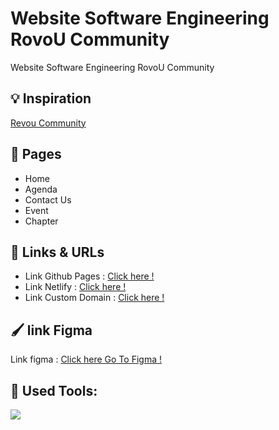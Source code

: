 # Website Software Engineering RovoU Community

Website Software Engineering RovoU Community

## :bulb: Inspiration

[Revou Community](https://revou.co/community)

## :page_facing_up: Pages

- Home
- Agenda
- Contact Us
- Event
- Chapter

## :link: Links & URLs

- Link Github Pages : [Click here !](https://revou-fsse-1.github.io/w5-company-website-group-e/)
- Link Netlify : [Click here !](https://revou-community.netlify.app/)
- Link Custom Domain : [Click here !](https://week5.nofri.xyz/)

## :paintbrush: link Figma

Link figma : [Click here Go To Figma !](https://www.figma.com/file/zfYDjauniHSURSOglnn7MH/group-e?t=plnwYZRdyu2NjnGo-0/)

## :construction: Used Tools:

[![](https://skillicons.dev/icons?i=git,github,vscode,figma,html,css,javascript)]()
